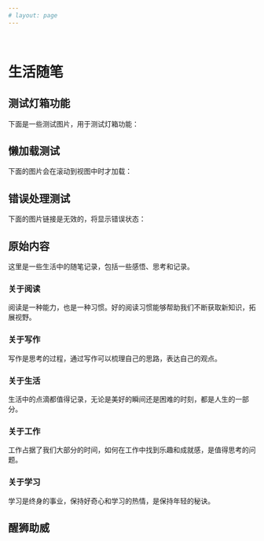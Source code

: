```yaml
---
# layout: page
---
```


<br>

# 生活随笔

## 测试灯箱功能

下面是一些测试图片，用于测试灯箱功能：

<Picture src="https://picsum.photos/800/500?random=1" alt="测试图片1" />

<Picture src="https://picsum.photos/800/500?random=2" alt="测试图片2" />

<Picture src="https://picsum.photos/800/500?random=3" alt="测试图片3" />

<Picture src="https://picsum.photos/800/500?random=4" alt="测试图片4" />

<Picture src="https://picsum.photos/800/500?random=5" alt="测试图片5" />

## 懒加载测试

下面的图片会在滚动到视图中时才加载：

<Picture src="https://picsum.photos/800/500?random=6" alt="懒加载图片1" />

<Picture src="https://picsum.photos/800/500?random=7" alt="懒加载图片2" />

<Picture src="https://picsum.photos/800/500?random=8" alt="懒加载图片3" />

<Picture src="https://picsum.photos/800/500?random=9" alt="懒加载图片4" />

<Picture src="https://picsum.photos/800/500?random=10" alt="懒加载图片5" />

## 错误处理测试

下面的图片链接是无效的，将显示错误状态：

<Picture src="https://example.com/non-existent-image.jpg" alt="错误图片" />

## 原始内容

这里是一些生活中的随笔记录，包括一些感悟、思考和记录。

### 关于阅读

阅读是一种能力，也是一种习惯。好的阅读习惯能够帮助我们不断获取新知识，拓展视野。

### 关于写作

写作是思考的过程，通过写作可以梳理自己的思路，表达自己的观点。

### 关于生活

生活中的点滴都值得记录，无论是美好的瞬间还是困难的时刻，都是人生的一部分。

### 关于工作

工作占据了我们大部分的时间，如何在工作中找到乐趣和成就感，是值得思考的问题。

### 关于学习

学习是终身的事业，保持好奇心和学习的热情，是保持年轻的秘诀。

## 醒狮助威

<Picture src="https://s21.ax1x.com/2025/02/22/pEl3qMt.jpg"  alt="醒狮助威" width='800px'/>




